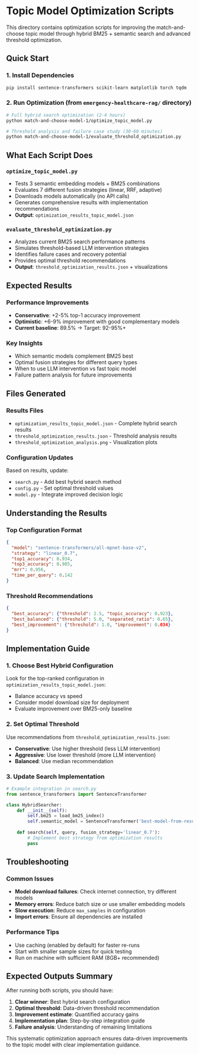 # Topic Model Optimization Scripts

This directory contains optimization scripts for improving the match-and-choose topic model through hybrid BM25 + semantic search and advanced threshold optimization.

## Quick Start

### 1. Install Dependencies
```bash
pip install sentence-transformers scikit-learn matplotlib torch tqdm
```

### 2. Run Optimization (from `emergency-healthcare-rag/` directory)
```bash
# Full hybrid search optimization (2-4 hours)
python match-and-choose-model-1/optimize_topic_model.py

# Threshold analysis and failure case study (30-60 minutes)  
python match-and-choose-model-1/evaluate_threshold_optimization.py
```

## What Each Script Does

### `optimize_topic_model.py`
- Tests 3 semantic embedding models + BM25 combinations
- Evaluates 7 different fusion strategies (linear, RRF, adaptive)
- Downloads models automatically (no API calls)
- Generates comprehensive results with implementation recommendations
- **Output**: `optimization_results_topic_model.json`

### `evaluate_threshold_optimization.py`
- Analyzes current BM25 search performance patterns
- Simulates threshold-based LLM intervention strategies
- Identifies failure cases and recovery potential
- Provides optimal threshold recommendations
- **Output**: `threshold_optimization_results.json` + visualizations

## Expected Results

### Performance Improvements
- **Conservative**: +2-5% top-1 accuracy improvement
- **Optimistic**: +6-9% improvement with good complementary models
- **Current baseline**: 89.5% → Target: 92-95%+

### Key Insights
- Which semantic models complement BM25 best
- Optimal fusion strategies for different query types
- When to use LLM intervention vs fast topic model
- Failure pattern analysis for future improvements

## Files Generated

### Results Files
- `optimization_results_topic_model.json` - Complete hybrid search results
- `threshold_optimization_results.json` - Threshold analysis results
- `threshold_optimization_analysis.png` - Visualization plots

### Configuration Updates
Based on results, update:
- `search.py` - Add best hybrid search method
- `config.py` - Set optimal threshold values
- `model.py` - Integrate improved decision logic

## Understanding the Results

### Top Configuration Format
```json
{
  "model": "sentence-transformers/all-mpnet-base-v2",
  "strategy": "linear_0.7", 
  "top1_accuracy": 0.934,
  "top3_accuracy": 0.985,
  "mrr": 0.956,
  "time_per_query": 0.142
}
```

### Threshold Recommendations
```json
{
  "best_accuracy": {"threshold": 2.5, "topic_accuracy": 0.923},
  "best_balanced": {"threshold": 5.0, "separated_ratio": 0.65},
  "best_improvement": {"threshold": 1.0, "improvement": 0.034}
}
```

## Implementation Guide

### 1. Choose Best Hybrid Configuration
Look for the top-ranked configuration in `optimization_results_topic_model.json`:
- Balance accuracy vs speed
- Consider model download size for deployment
- Evaluate improvement over BM25-only baseline

### 2. Set Optimal Threshold
Use recommendations from `threshold_optimization_results.json`:
- **Conservative**: Use higher threshold (less LLM intervention)
- **Aggressive**: Use lower threshold (more LLM intervention)
- **Balanced**: Use median recommendation

### 3. Update Search Implementation
```python
# Example integration in search.py
from sentence_transformers import SentenceTransformer

class HybridSearcher:
    def __init__(self):
        self.bm25 = load_bm25_index()
        self.semantic_model = SentenceTransformer('best-model-from-results')
    
    def search(self, query, fusion_strategy='linear_0.7'):
        # Implement best strategy from optimization results
        pass
```

## Troubleshooting

### Common Issues
- **Model download failures**: Check internet connection, try different models
- **Memory errors**: Reduce batch size or use smaller embedding models
- **Slow execution**: Reduce `max_samples` in configuration
- **Import errors**: Ensure all dependencies are installed

### Performance Tips
- Use caching (enabled by default) for faster re-runs
- Start with smaller sample sizes for quick testing
- Run on machine with sufficient RAM (8GB+ recommended)

## Expected Outputs Summary

After running both scripts, you should have:
1. **Clear winner**: Best hybrid search configuration
2. **Optimal threshold**: Data-driven threshold recommendation  
3. **Improvement estimate**: Quantified accuracy gains
4. **Implementation plan**: Step-by-step integration guide
5. **Failure analysis**: Understanding of remaining limitations

This systematic optimization approach ensures data-driven improvements to the topic model with clear implementation guidance.
